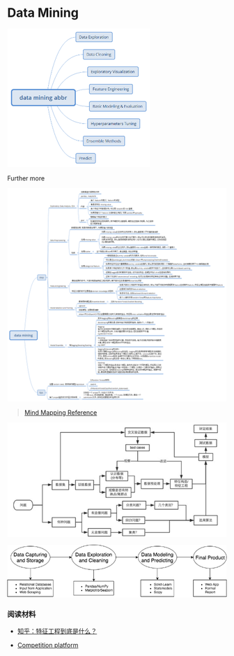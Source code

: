 # Data Mining

<img src="images/data_mining_abbr.PNG" width="65%" height="65%"/>

Further more

![detail](images/data_mining_detail.png)
> [Mind Mapping Reference](http://www.jianshu.com/p/32def2294ae6)

![steps](./images/steps.jpg)

![pip](./images/data_pip.PNG)

### 阅读材料

- [知乎：特征工程到底是什么？](https://www.zhihu.com/question/29316149)

- [Competition platform](competition_platform.md)
